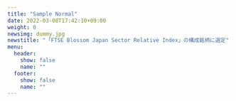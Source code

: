 ```yaml
---
title: "Sample Normal"
date: 2022-03-08T17:42:10+09:00
weight: 0
newsimg: dummy.jpg
newstitle: "「FTSE Blossom Japan Sector Relative Index」の構成銘柄に選定"
menu:
  header:
    show: false
    name: ""
  footer:
    show: false
    name: ""
---
```

